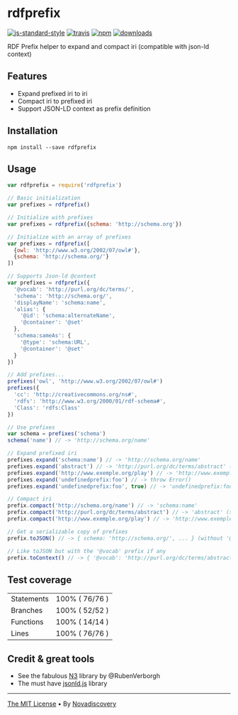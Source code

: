 # rdfprefix
[![js-standard-style](https://img.shields.io/badge/code%20style-standard-brightgreen.svg?style=flat)](https://github.com/feross/standard)
[![travis][travis-image]][travis-url]
[![npm][npm-image]][npm-url]
[![downloads][downloads-image]][downloads-url]

[travis-image]: https://img.shields.io/travis/nodys/rdfprefix.svg?style=flat&branch=master
[travis-url]: https://travis-ci.org/nodys/rdfprefix
[npm-image]: https://img.shields.io/npm/v/rdfprefix.svg?style=flat
[npm-url]: https://npmjs.org/package/rdfprefix
[downloads-image]: https://img.shields.io/npm/dm/rdfprefix.svg?style=flat
[downloads-url]: https://npmjs.org/package/rdfprefix

RDF Prefix helper to expand and compact iri (compatible with json-ld context)

## Features

  - Expand prefixed iri to iri
  - Compact iri to prefixed iri
  - Support JSON-LD context as prefix definition

## Installation

```shell
npm install --save rdfprefix
```

## Usage

```javascript
var rdfprefix = require('rdfprefix')

// Basic initialization
var prefixes = rdfprefix()

// Initialize with prefixes
var prefixes = rdfprefix({schema: 'http://schema.org'})

// Initialize with an array of prefixes
var prefixes = rdfprefix([
  {owl: 'http://www.w3.org/2002/07/owl#'},
  {schema: 'http://schema.org/'}
])

// Supports Json-ld @context
var prefixes = rdfprefix({
  '@vocab': 'http://purl.org/dc/terms/',
  'schema': 'http://schema.org/',
  'displayName': 'schema:name',
  'alias': {
    '@id': 'schema:alternateName',
    '@container': '@set'
  },
  'schema:sameAs': {
    '@type': 'schema:URL',
    '@container': '@set'
  }
})

// Add prefixes...
prefixes('owl', 'http://www.w3.org/2002/07/owl#')
prefixes({
  'cc': 'http://creativecommons.org/ns#',
  'rdfs': 'http://www.w3.org/2000/01/rdf-schema#',
  'Class': 'rdfs:Class'
})

// Use prefixes
var schema = prefixes('schema')
schema('name') // -> 'http://schema.org/name'

// Expand prefixed iri
prefixes.expand('schema:name') // -> 'http://schema.org/name'
prefixes.expand('abstract') // -> 'http://purl.org/dc/terms/abstract' (see '@vocab')
prefixes.expand('http://www.exemple.org/play') // -> 'http://www.exemple.org/play'
prefixes.expand('undefinedprefix:foo') // -> throw Error()
prefixes.expand('undefinedprefix:foo', true) // -> 'undefinedprefix:foo' (tolerant = true)

// Compact iri
prefix.compact('http://schema.org/name') // -> 'schema:name'
prefix.compact('http://purl.org/dc/terms/abstract') // -> 'abstract' (see '@vocab')
prefix.compact('http://www.exemple.org/play') // -> 'http://www.exemple.org/play'

// Get a serializable copy of prefixes
prefix.toJSON() // -> { schema: 'http://schema.org/', ... } (without '@vocab')

// Like toJSON but with the '@vocab' prefix if any
prefix.toContext() // -> { '@vocab': 'http://purl.org/dc/terms/abstract', schema: ... }

```

## Test coverage

|  |  |
| ------------ | -------------- |
| Statements   | 100% ( 76/76 ) |
| Branches     | 100% ( 52/52 ) |
| Functions    | 100% ( 14/14 ) |
| Lines        | 100% ( 76/76 ) |


## Credit & great tools

  - See the fabulous [N3](https://github.com/RubenVerborgh/N3.js) library by @RubenVerborgh
  - The must have [jsonld.js](https://github.com/digitalbazaar/jsonld.js) library

---

[The MIT License](./LICENSE) • By [Novadiscovery](http://www.novadiscovery.com/)
